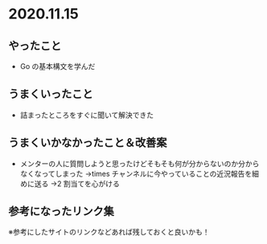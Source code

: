 # 2020.11.15

## やったこと

- Go の基本構文を学んだ

## うまくいったこと

- 詰まったところをすぐに聞いて解決できた

## うまくいかなかったこと＆改善案

- メンターの人に質問しようと思ったけどそもそも何が分からないのか分からなくなってしまった
  →times チャンネルに今やっていることの近況報告を細めに送る
  →2 割当てを心がける

## 参考になったリンク集

※参考にしたサイトのリンクなどあれば残しておくと良いかも！

